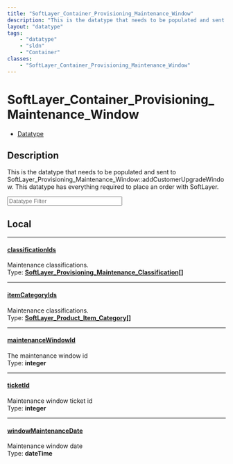 ```yaml
---
title: "SoftLayer_Container_Provisioning_Maintenance_Window"
description: "This is the datatype that needs to be populated and sent to SoftLayer_Provisioning_Maintenance_Window::addCustomerUpgrad... "
layout: "datatype"
tags:
    - "datatype"
    - "sldn"
    - "Container"
classes:
    - "SoftLayer_Container_Provisioning_Maintenance_Window"
---
```


# SoftLayer_Container_Provisioning_Maintenance_Window
<div id='service-datatype'>
    <ul id='sldn-reference-tabs'>
        <li id='datatype'> <a href='/reference/datatypes/SoftLayer_Container_Provisioning_Maintenance_Window' >Datatype</a></li>
    </ul>
</div>

## Description 


This is the datatype that needs to be populated and sent to SoftLayer_Provisioning_Maintenance_Window::addCustomerUpgradeWindow. This datatype has everything required to place an order with SoftLayer. 





<!-- Filer BEGIN -->
<div class="view-filters">
        <div class="clearfix">
            <div class="search-input-box">
                <input placeholder="Datatype Filter" onkeyup="titleSearch(inputId='prop-input', divId='properties', elementClass='prop-row')" 
                    type="text" id="prop-input" value="" size="30" maxlength="128" class="form-text">
            </div>
        </div>
</div>
<!-- Filer END -->

<div id="properties" class="content">
<div id="localProperties" class="prop-content" >

## Local
<div class="prop-row">

-----
[classificationIds]: #classificationids
#### [classificationIds]
Maintenance classifications.  
<span class="type-label">Type: </span>**<a href='/reference/datatypes/SoftLayer_Provisioning_Maintenance_Classification'>SoftLayer_Provisioning_Maintenance_Classification[] </a>**  



</div>
<div class="prop-row">

-----
[itemCategoryIds]: #itemcategoryids
#### [itemCategoryIds]
Maintenance classifications.  
<span class="type-label">Type: </span>**<a href='/reference/datatypes/SoftLayer_Product_Item_Category'>SoftLayer_Product_Item_Category[] </a>**  



</div>
<div class="prop-row">

-----
[maintenanceWindowId]: #maintenancewindowid
#### [maintenanceWindowId]
The maintenance window id  
<span class="type-label">Type: </span>**integer**  



</div>
<div class="prop-row">

-----
[ticketId]: #ticketid
#### [ticketId]
Maintenance window ticket id  
<span class="type-label">Type: </span>**integer**  



</div>
<div class="prop-row">

-----
[windowMaintenanceDate]: #windowmaintenancedate
#### [windowMaintenanceDate]
Maintenance window date  
<span class="type-label">Type: </span>**dateTime**  



</div>
</div>
<!-- LOCAL PROPERTY END -->

</div>


